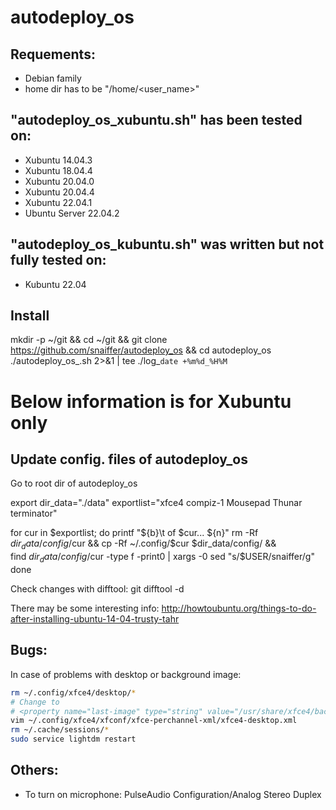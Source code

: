 # autodeploy_os

## Requements:
- Debian family
- home dir has to be "/home/<user_name>"

## "autodeploy_os_xubuntu.sh" has been tested on:
- Xubuntu 14.04.3
- Xubuntu 18.04.4
- Xubuntu 20.04.0
- Xubuntu 20.04.4
- Xubuntu 22.04.1
- Ubuntu Server 22.04.2

## "autodeploy_os_kubuntu.sh" was written but not fully tested on:
- Kubuntu 22.04

## Install
mkdir -p ~/git && cd ~/git && git clone https://github.com/snaiffer/autodeploy_os && cd autodeploy_os
./autodeploy_os_<distributive>.sh 2>&1 | tee ./log_`date +%m%d_%H%M`


# Below information is for Xubuntu only

## Update config. files of autodeploy_os
Go to root dir of autodeploy_os

export dir_data="./data"
exportlist="xfce4 compiz-1 Mousepad Thunar terminator"

for cur in $exportlist; do
  printf "${b}\t of $cur... ${n}"
  rm -Rf $dir_data/config/$cur && cp -Rf ~/.config/$cur $dir_data/config/ && \
    find $dir_data/config/$cur -type f -print0 | xargs -0 sed "s/$USER/snaiffer/g"
done

Check changes with difftool:
git difftool -d

There may be some interesting info: http://howtoubuntu.org/things-to-do-after-installing-ubuntu-14-04-trusty-tahr

## Bugs:
In case of problems with desktop or background image:

```sh
rm ~/.config/xfce4/desktop/*
# Change to
# <property name="last-image" type="string" value="/usr/share/xfce4/backdrops/solitude.jpg"/>
vim ~/.config/xfce4/xfconf/xfce-perchannel-xml/xfce4-desktop.xml
rm ~/.cache/sessions/*
sudo service lightdm restart
```

## Others:
- To turn on microphone: PulseAudio Configuration/Analog Stereo Duplex
